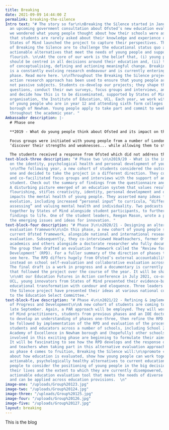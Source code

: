```yaml
---
title: Breaking
date: 2021-09-09 14:44:00 Z
permalink: breaking-the-silence
Intro text: "# The story so far\n\nBreaking the Silence started in January 2019. With
  an upcoming government consultation about Ofsted’s new education evaluation framework,
  we wondered what young people thought about how their schools were assessed. Recognising
  that students are rarely asked about their knowledge and experience of education,
  States of Mind launched the project to capture their perspectives. The core aims
  of Breaking the Silence are to challenge the educational status quo and present
  actionable alternatives that meet the needs of young people and support them to
  flourish. \n\nAt the core of our work is the belief that, (i) young peoples’ views
  should be centred in all decisions around their education and, (ii) they are capable
  of conceptualising, defining and actioning meaningful change. Breaking the Silence
  is a constantly evolving research endeavour and is currently entering its fourth
  phase. Read more here. \n\nThroughout the Breaking the Silence project, a participatory
  action research approach has been used to ensure that young people are active participants,
  not passive subjects. Students co-develop our projects; they shape the research
  questions, conduct their own surveys, focus groups and interviews, analyse the data
  and decide how this is to be disseminated, supported by States of Mind and our partner
  organisation, the Institute of Education, UCL. Each year, we work with a new cohort
  of young people who are in year 12 and attending sixth form colleges in the London
  borough of Newham. Young people apply to take part and commit to weekly sessions
  throughout the academic year. "
Ambassador description: |-
  # Phase one

  **2019 - What do young people think about Ofsted and its impact on their education?**

  Focus groups were initiated with young people from a number of London colleges. Some volunteered to analyse the data, supported by States of Mind. They wrote a letter to Amanda Spielman outlining their findings. In particular, they highlighted major flaws around how education is measured and how this leads to ‘memorisation’ instead of learning, negatively impacts on the mental health and wellbeing of students and the lack of real world value of much of their schooling. They aspire for more autonomy and for education to provide opportunities to:
  ‘discover their strengths and weaknesses... while allowing them to start distinguishing their unique values and preferences for the future’.

  The students received a response from Ofsted which did not address the problems raised, nor propose any solutions to the complex issues raised by the students.
text-block-three description: "# Phase two \n\n2019/20 - What is the impact of schooling
  on the identity, psychological health and personal development of young people?
  \n\nThe following year, a new cohort of students considered the outcomes of phase
  one and decided to take the project in a different direction. They constructed questionnaires
  and co-facilitated focus groups and interviews with the support of an IOE doctorate
  student. Check out the summary of findings from the questionnaire and focus groups.
  A disturbing picture emerged of an education system that values results above human
  flourishing, stifles creativity, identity, personal development and often negatively
  impacts the mental health of young people. They asserted many ideas for educational
  evolution, including increased “personal input” to curricula, “different ways of
  assessing” and valuing mental health and individuality. Two podcasts were also put
  together by States of Mind alongside student participants, to further bring the
  findings to life. One of the student leaders, Reegan Mason, wrote a piece outlining
  the emerging issues and ideas for innovation. "
text-block-four description: "# Phase 3\n\n2020/21 - Designing an alternative education
  evaluation framework\n\nIn this phase, a new cohort of young people studied the
  current Ofsted framework, alongside national and international research around education
  evaluation. Subsequently, they co-interviewed Headteachers, former Ofsted inspectors,
  academics and others alongside a doctorate researcher who fully documented the process.
  The group then drafted an evaluation framework called the ‘Review for Progress and
  Development’ (RPD). For a fuller summary of the direction of phases three and four,
  see here. The RPD differs hugely from Ofsted’s external accountability, focussing
  instead on school self-evaluation and collaborative evaluation across school networks.
  The final draft is a work in progress and a documentary is currently being edited
  that followed the project over the course of the year. It will be shared very soon!
  \n\nAt our Education Futures in Action conference in July 2021, co-organised alongside
  UCL, young innovators from States of Mind presented their evidence-based ideas around
  educational transformation with candour and eloquence. Three leaders of the Breaking
  the Silence project have presented their ideas at various national conferences and
  to the Education Select Committee."
text-block-five description: "# Phase 4\n\n2021/22 - Refining & implementing the Review
  of Progress and Development\n\nA new cohort of students are coming together from
  late September. Again, a PAR approach will be employed. They will work with States
  of Mind practitioners, students from previous phases and an IOE doctorate student
  to develop an understanding of phases one-three, then refine the RPD. This will
  be followed by implementation of the RPD and evaluation of the process alongside
  students and educators across a number of schools, including School 21 and London
  Academy of Excellence in Newham borough and (hopefully) other schools. \n\nThe students
  involved in this exciting phase are beginning to formulate their aims for the year.
  It will be fascinating to see how the RPD develops and the response of school leaders
  and teachers when taking part in this alternative evaluation approach. We hope that
  as phase 4 comes to fruition, Breaking the Silence will:\n\npromote conversation
  about how education is evaluated, show how young people can work together to create
  actionable, psychologically healthy alternatives to current education systems, prompt
  people to consider the positioning of young people in the big decisions that affect
  their lives and the extent to which they are currently disempowered, present an
  actionable education evaluation tool that meets the needs of diverse young people
  and can be applied across education provisions.  \n"
image-one: "/uploads/Group%20123.jpg"
image-two: "/uploads/Group%20124.jpg"
image-three: "/uploads/Group%20125.jpg"
image-four: "/uploads/Group%20126.jpg"
image-five: "/uploads/Group%20127.jpg"
layout: breaking
---
```


This is the blog